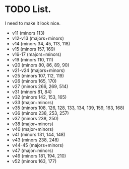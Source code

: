# TODO List.
I need to make it look nice.
* v11 (minors 113)
* v12-v13 (majors+minors)
* v14 (minors 34, 45, 113, 118)
* v15 (minors 157, 169)
* v16-17 (majors+minors)
* v19 (minors 110, 111)
* v20 (minors 80, 86, 89, 90)
* v21-v24 (majors+minors)
* v25 (minors 107, 112, 119)
* v26 (minors 165, 170)
* v27 (minors 266, 269, 514)
* v31 (minors 81, 84)
* v32 (minors 142, 153, 165)
* v33 (major+minors)
* v35 (minors 108, 126, 128, 133, 134, 139, 159, 163, 168)
* v36 (minors 238, 253, 257)
* v37 (minors 238, 250)
* v38 (major+minors)
* v40 (major+minors)
* v41 (minors 131, 144, 148)
* v43 (minors 238, 248)
* v44-45 (majors+minors)
* v47 (major+minors)
* v49 (minors 181, 194, 210)
* v52 (minors 163, 177)

